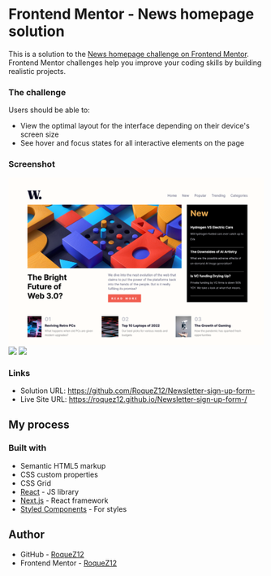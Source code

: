 # Frontend Mentor - News homepage solution

This is a solution to the [News homepage challenge on Frontend Mentor](https://www.frontendmentor.io/challenges/news-homepage-H6SWTa1MFl). Frontend Mentor challenges help you improve your coding skills by building realistic projects.

### The challenge

Users should be able to:

- View the optimal layout for the interface depending on their device's screen size
- See hover and focus states for all interactive elements on the page

### Screenshot

![](./src/assets/desktop.png)
![](./src/assets/mobile.png.png)
![](./src/assets/mobile-menu.png.png)

### Links

- Solution URL: https://github.com/RoqueZ12/Newsletter-sign-up-form-
- Live Site URL: https://roquez12.github.io/Newsletter-sign-up-form-/

## My process

### Built with

- Semantic HTML5 markup
- CSS custom properties
- CSS Grid
- [React](https://reactjs.org/) - JS library
- [Next.js](https://nextjs.org/) - React framework
- [Styled Components](https://styled-components.com/) - For styles

## Author

- GitHub - [RoqueZ12](https://github.com/RoqueZ12/RoqueZ12)
- Frontend Mentor - [RoqueZ12](https://www.frontendmentor.io/profile/RoqueZ12)
